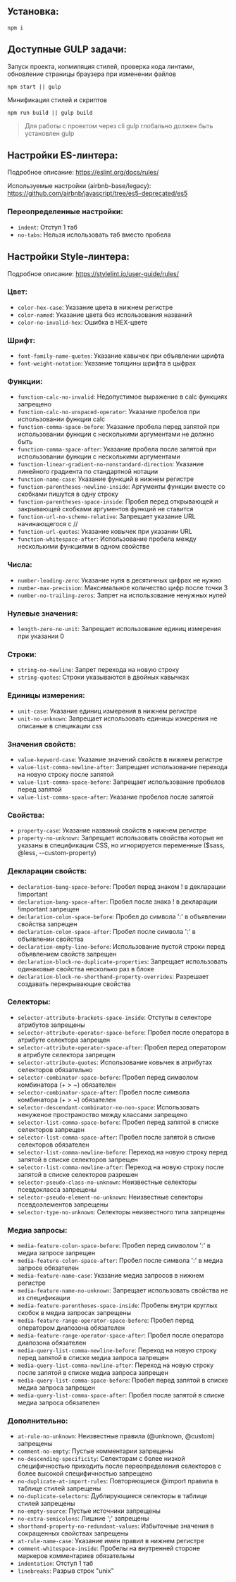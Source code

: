 ## Установка:

```
npm i
```

## Доступные GULP задачи:

Запуск проекта, копмиляция стилей, проверка кода линтами, обновление страницы браузера при изменении файлов

```
npm start || gulp
```

Минификация стилей и скриптов

```
npm run build || gulp build
```

> Для работы с проектом через cli gulp глобально должен быть установлен gulp

## Настройки ES-линтера:

Подробное описание: https://eslint.org/docs/rules/

Используемые настройки (airbnb-base/legacy): https://github.com/airbnb/javascript/tree/es5-deprecated/es5

### Переопределенные настройки:

- `indent`: Отступ 1 таб
- `no-tabs`: Нельзя использовать таб вместо пробела

## Настройки Style-линтера:

Подробное описание: https://stylelint.io/user-guide/rules/

### Цвет:

- `color-hex-case`: Указание цвета в нижнем регистре
- `color-named`: Указание цвета без использования названий
- `color-no-invalid-hex`: Ошибка в HEX-цвете

### Шрифт:

- `font-family-name-quotes`: Указание кавычек при объявлении шрифта
- `font-weight-notation`: Указание толщины шрифта в цыфрах

### Функции:

- `function-calc-no-invalid`: Недопустимое выражение в calc функциях запрещено
- `function-calc-no-unspaced-operator`: Указание пробелов при использовании функции calc
- `function-comma-space-before`: Указание пробела перед запятой при использовании функции с несколькими аргументами не должно быть
- `function-comma-space-after`: Указание пробела после запятой при использовании функции с несколькими аргументами
- `function-linear-gradient-no-nonstandard-direction`: Указание линейного градиента по стандартной нотации
- `function-name-case`: Указание функций в нижнем регистре
- `function-parentheses-newline-inside`: Аргументы функции вместе со скобками пишутся в одну строку
- `function-parentheses-space-inside`: Пробел перед открывающей и закрывающей скобками аргументов функций не ставится
- `function-url-no-scheme-relative`: Запрещает указание URL начинающегося с //
- `function-url-quotes`: Указание ковычек при указании URL
- `function-whitespace-after`: Использование пробела между несколькими функциями в одном свойстве

### Числа:

- `number-leading-zero`: Указание нуля в десятичных цифрах не нужно
- `number-max-precision`: Максимальное количество цифр после точки 3
- `number-no-trailing-zeros`: Запрет на использование ненужных нулей

### Нулевые значения:

- `length-zero-no-unit`: Запрещает использование единиц измерения при указании 0

### Строки:

- `string-no-newline`: Запрет перехода на новую строку
- `string-quotes`: Строки указываются в двойных кавычках

### Единицы измерения:

- `unit-case`: Указание единиц измерения в нижнем регистре
- `unit-no-unknown`: Запрещает использовать единицы измерения не описаные в специкации css

### Значения свойств:

- `value-keyword-case`: Указание значений свойств в нижнем регистре
- `value-list-comma-newline-after`: Запрещает использование перехода на новую строку после запятой
- `value-list-comma-space-before`: Запрещает использование пробелов перед запятой
- `value-list-comma-space-after`: Указание пробелов после запятой

### Свойства:

- `property-case`: Указание названий свойств в нижнем регистре
- `property-no-unknown`: Запрещает использовать свойства которые не указаны в спецификации CSS, но игнорируется переменные (\$sass, @less, --custom-property)

### Декларации свойств:

- `declaration-bang-space-before`: Пробел перед знаком ! в декларации !important
- `declaration-bang-space-after`: Пробел после знака ! в декларации !important запрещен
- `declaration-colon-space-before`: Пробел до символа ':' в объявлении свойства запрещен
- `declaration-colon-space-after`: Пробел после символа ':' в объявлении свойства
- `declaration-empty-line-before`: Использование пустой строки перед объявлением свойств запрещен
- `declaration-block-no-duplicate-properties`: Запрещает использовать одинаковые свойства несколько раз в блоке
- `declaration-block-no-shorthand-property-overrides`: Разрешает создавать перекрывающие свойства

### Селекторы:

- `selector-attribute-brackets-space-inside`: Отступы в селекторе атрибутов запрещены
- `selector-attribute-operator-space-before`: Пробел после оператора в атрибуте селектора запрещен
- `selector-attribute-operator-space-after`: Пробел перед оператором в атрибуте селектора запрещен
- `selector-attribute-quotes`: Использование ковычек в атрибутах селекторов обязательно
- `selector-combinator-space-before`: Пробел перед символом комбинатора (+ > ~) обязателен
- `selector-combinator-space-after`: Пробел после символа комбинатора (+ > ~) обязателен
- `selector-descendant-combinator-no-non-space`: Использовать ненуженое пространоство между классами запрещено
- `selector-list-comma-space-before`: Пробел перед запятой в списке селекторов запрещен
- `selector-list-comma-space-after`: Пробел после запятой в списке селекторов обязателен
- `selector-list-comma-newline-before`: Переход на новую строку перед запятой в списке селекторов запрещен
- `selector-list-comma-newline-after`: Переход на новую строку после запятой в списке селекторов разрешен
- `selector-pseudo-class-no-unknown`: Неизвестные селекторы псевдокласса запрещены
- `selector-pseudo-element-no-unknown`: Неизвестные селекторы псевдоэлементов запрещены
- `selector-type-no-unknown`: Cелекторы неизвестного типа запрещены

### Медиа запросы:

- `media-feature-colon-space-before`: Пробел перед символом ':' в медиа запросе запрещен
- `media-feature-colon-space-after`: Пробел после символа ':' в медиа запросе обязателен
- `media-feature-name-case`: Указание медиа запросов в нижнем регистре
- `media-feature-name-no-unknown`: Запрещает использовать свойства не из спецификации
- `media-feature-parentheses-space-inside`: Пробелы внутри круглых скобок в медиа запросах запрещены
- `media-feature-range-operator-space-before`: Пробел перед оператором диапозона обязателен
- `media-feature-range-operator-space-after`: Пробел после оператора диапозона обязателен
- `media-query-list-comma-newline-before`: Переход на новую строку перед запятой в списке медиа запроса запрещен
- `media-query-list-comma-newline-after`: Переход на новую строку после запятой в списке медиа запроса запрещен
- `media-query-list-comma-space-before`: Пробел перед запятой в списке медиа запроса запрещен
- `media-query-list-comma-space-after`: Пробел после запятой в списке медиа запроса обязателен

### Дополнительно:

- `at-rule-no-unknown`: Неизвестные правила (@unknown, @custom) запрещены
- `comment-no-empty`: Пустые комментарии запрещены
- `no-descending-specificity`: Селекторам с более низкой специфичностью приходить после переопределения селекторов с более высокой специфичностью запрещено
- `no-duplicate-at-import-rules`: Повторяющиеся @import правила в таблице стилей запрещены
- `no-duplicate-selectors`: Дублирующиеся селекторы в таблице стилей запрещены
- `no-empty-source`: Пустые источники запрещены
- `no-extra-semicolons`: Лишние ';' запрещены
- `shorthand-property-no-redundant-values`: Избыточные значения в сокращенных свойствах запрещены
- `at-rule-name-case`: Указание имен правил в нижнем регистре
- `comment-whitespace-inside`: Пробелы на внутренней стороне маркеров комментариев обязательны
- `indentation`: Отступ 1 таб
- `linebreaks`: Разрыв строк "unix"
